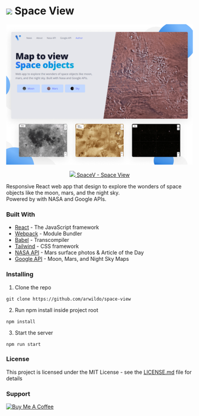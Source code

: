 # <img src="https://arwildo.com/space-view/logo.png" width="32"> Space View
<p align=center> 
  <img src="https://raw.githubusercontent.com/arwildo/space-view/master/src/components/assets/img/space-view.png" width="800">
</p>
<p align=center> 
  <a href="https://arwildo.com/textul"><img src="https://arwildo.com/space-view/logo.png" width="16"> SpaceV - Space View</a>
 </p>
 
Responsive React web app that design to explore the wonders of space objects like the moon, mars, and the night sky.  
Powered by with NASA and Google APIs.


### Built With

* [React](https://reactjs.org/) - The JavaScript framework
* [Webpack](https://webpack.js.org/) - Module Bundler
* [Babel](https://babeljs.io/) - Transcompiler
* [Tailwind](https://tailwindcss.com/) - CSS framework
* [NASA API](https://api.nasa.gov/) - Mars surface photos & Article of the Day
* [Google API](https://developers.google.com/maps/documentation) - Moon, Mars, and Night Sky Maps


### Installing

1. Clone the repo

```
git clone https://github.com/arwildo/space-view
```

2. Run npm install inside project root

```
npm install
```

3. Start the server

```
npm run start
```


### License

This project is licensed under the MIT License - see the [LICENSE.md](LICENSE.md) file for details


### Support

<a href="https://www.buymeacoffee.com/Arwildo " target="_blank"><img src="https://www.buymeacoffee.com/assets/img/custom_images/white_img.png" alt="Buy Me A Coffee" style="height: auto !important;width: auto !important;" ></a>
